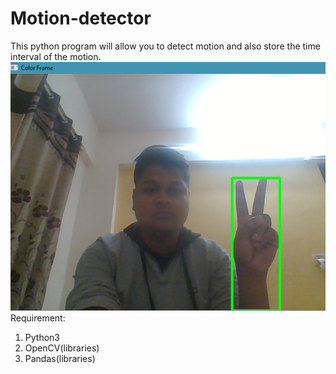 # Motion-detector

This python program will allow you to detect motion and also store the time interval of the motion.
![Image](https://github.com/vinaysomawat/Motion-detector/blob/master/motion.png)
Requirement:

1. Python3
2. OpenCV(libraries)
3. Pandas(libraries)
